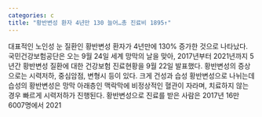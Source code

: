 ```yaml
---
categories: c
title: "황반변성 환자 4년만 130 늘어…총 진료비 1895↑"
---
```

대표적인 노인성 눈 질환인 황반변성 환자가 4년만에 130% 증가한 것으로 나타났다. 국민건강보험공단은 오는 9월 24일 세계 망막의 날을 맞아, 2017년부터 2021년까지 5년간 황반변성 질환에 대한 건강보험 진료현황을 9월 22일 발표했다. 황반변성의 증상으로는 시력저하, 중심암점, 변형시 등이 있다. 크게 건성과 습성 황반변성으로 나뉘는데 습성의 황반변성은 망막 아래층인 맥락막에 비정상적인 혈관이 자라며, 치료하지 않는 경우 빠르게 시력저하가 진행된다. 황반변성으로 진료를 받은 사람은 2017년 16만 6007명에서 2021